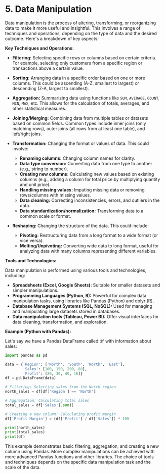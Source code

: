 # 5. Data Manipulation

Data manipulation is the process of altering, transforming, or reorganizing data to make it more useful and insightful. This involves a range of techniques and operations, depending on the type of data and the desired outcome.  Here's a breakdown of key aspects:

**Key Techniques and Operations:**

* **Filtering:** Selecting specific rows or columns based on certain criteria.  For example, selecting only customers from a specific region or transactions above a certain value.

* **Sorting:** Arranging data in a specific order based on one or more columns. This could be ascending (A-Z, smallest to largest) or descending (Z-A, largest to smallest).

* **Aggregation:** Summarizing data using functions like `SUM`, `AVERAGE`, `COUNT`, `MIN`, `MAX`, etc.  This allows for the calculation of totals, averages, and other statistical measures.

* **Joining/Merging:** Combining data from multiple tables or datasets based on common fields.  Common types include inner joins (only matching rows), outer joins (all rows from at least one table), and left/right joins.

* **Transformation:** Changing the format or values of data. This could involve:
    * **Renaming columns:** Changing column names for clarity.
    * **Data type conversion:** Converting data from one type to another (e.g., string to number).
    * **Creating new columns:** Calculating new values based on existing columns (e.g., adding a column for total price by multiplying quantity and unit price).
    * **Handling missing values:** Imputing missing data or removing rows/columns with missing values.
    * **Data cleaning:** Correcting inconsistencies, errors, and outliers in the data.
    * **Data standardization/normalization:** Transforming data to a common scale or format.

* **Reshaping:** Changing the structure of the data. This could include:
    * **Pivoting:** Restructuring data from a long format to a wide format (or vice versa).
    * **Melting/Unpivoting:** Converting wide data to long format, useful for analyzing data with many columns representing different variables.

**Tools and Technologies:**

Data manipulation is performed using various tools and technologies, including:

* **Spreadsheets (Excel, Google Sheets):** Suitable for smaller datasets and simpler manipulations.
* **Programming Languages (Python, R):** Powerful for complex data manipulation tasks, using libraries like Pandas (Python) and dplyr (R).
* **Database Management Systems (SQL, NoSQL):** Used for managing and manipulating large datasets stored in databases.
* **Data manipulation tools (Tableau, Power BI):** Offer visual interfaces for data cleaning, transformation, and exploration.


**Example (Python with Pandas):**

Let's say we have a Pandas DataFrame called `df` with information about sales:

```python
import pandas as pd

data = {'Region': ['North', 'South', 'North', 'East'],
        'Sales': [100, 150, 200, 80],
        'Profit': [20, 30, 40, 16]}
df = pd.DataFrame(data)

# Filtering: Selecting sales from the North region
north_sales = df[df['Region'] == 'North']

# Aggregation: Calculating total sales
total_sales = df['Sales'].sum()

# Creating a new column: Calculating profit margin
df['Profit Margin'] = (df['Profit'] / df['Sales']) * 100

print(north_sales)
print(total_sales)
print(df)
```

This example demonstrates basic filtering, aggregation, and creating a new column using Pandas.  More complex manipulations can be achieved with more advanced Pandas functions and other libraries.  The choice of tools and techniques depends on the specific data manipulation task and the scale of the data.

